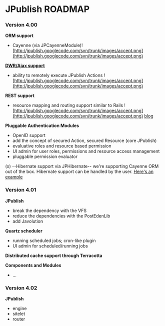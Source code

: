 # JPublish ROADMAP #


### Version 4.00 ###
**ORM support**
  * Cayenne (via JPCayenneModule)![http://jpublish.googlecode.com/svn/trunk/images/accept.png](http://jpublish.googlecode.com/svn/trunk/images/accept.png)

**[DWR/Ajax support](http://code.google.com/p/jpublish/wiki/JPublishDWR)**
  * ability to remotely execute JPublish Actions ![http://jpublish.googlecode.com/svn/trunk/images/accept.png](http://jpublish.googlecode.com/svn/trunk/images/accept.png)

**REST support**
  * resource mapping and routing support similar to Rails ![http://jpublish.googlecode.com/svn/trunk/images/accept.png](http://jpublish.googlecode.com/svn/trunk/images/accept.png) [blog](http://weblog.flop.ca/2009/03/18/1237421760000.html)

**Pluggable Authentication Modules**
  * OpenID support
  * add the concept of secured Action, secured Resource (core JPublish)
  * evaluative roles and resource based permission
  * UI admin for user roles, permissions and resource access management
  * pluggable permission evaluator


(x) --Hibernate support via JPHibernate-- we're supporting Cayenne ORM out of the box. Hibernate support can be handled by the user. [Here's an example](http://weblog.flop.ca/2004/06/06/1086553824000.html)


### Version 4.01 ###
**JPublish**
  * break the dependency with the VFS
  * reduce the dependencies with the PostEdenLib
  * add Javolution

**Quartz scheduler**
  * running scheduled jobs; cron-like plugin
  * UI admin for scheduled/running jobs

**Distributed cache support through Terracotta**

**Components and Modules**
  * ...


### Version 4.02 ###
**JPublish**
  * engine
  * sitelet
  * router